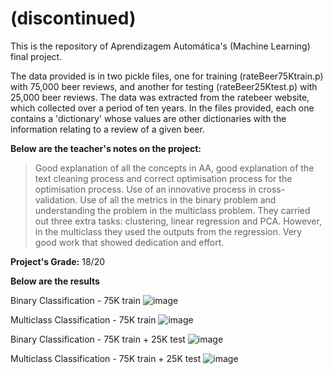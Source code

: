 # (discontinued)
This is the repository of Aprendizagem Automática's (Machine Learning) final project.

The data provided is in two pickle files, one for training (rateBeer75Ktrain.p) with 75,000 beer reviews, and another for testing (rateBeer25Ktest.p) with 25,000 beer reviews. The data was extracted from the ratebeer website, which collected over a period of ten years.
In the files provided, each one contains a 'dictionary' whose values are other dictionaries with the information relating to a review of a given beer.

<b>Below are the teacher's notes on the project:</b>
> Good explanation of all the concepts in AA, good explanation of the text cleaning process and correct optimisation process for the optimisation process. Use of an innovative process in cross-validation. Use of all the metrics in the binary problem and understanding the problem in the multiclass problem. They carried out three extra tasks: clustering, linear regression and PCA. However, in the multiclass they used the outputs from the regression. Very good work that showed dedication and effort.

<b>Project's Grade:</b> 18/20

<b>Below are the results</b>

Binary Classification - 75K train
![image](https://github.com/rhgui/aa-final-project/assets/29288168/8acf20a0-469e-4684-bcd8-51ef78eb2052)

Multiclass Classification - 75K train
![image](https://github.com/rhgui/aa-final-project/assets/29288168/25a1c5bf-0641-44ea-a270-eb5dc3f9f30a)

Binary Classification - 75K train + 25K test
![image](https://github.com/rhgui/aa-final-project/assets/29288168/6ce5fc54-703b-4309-b773-c5436b5bbfb3)

Multiclass Classification - 75K train + 25K test
![image](https://github.com/rhgui/aa-final-project/assets/29288168/69161933-2291-4a3f-9c09-ae8446d624ef)
